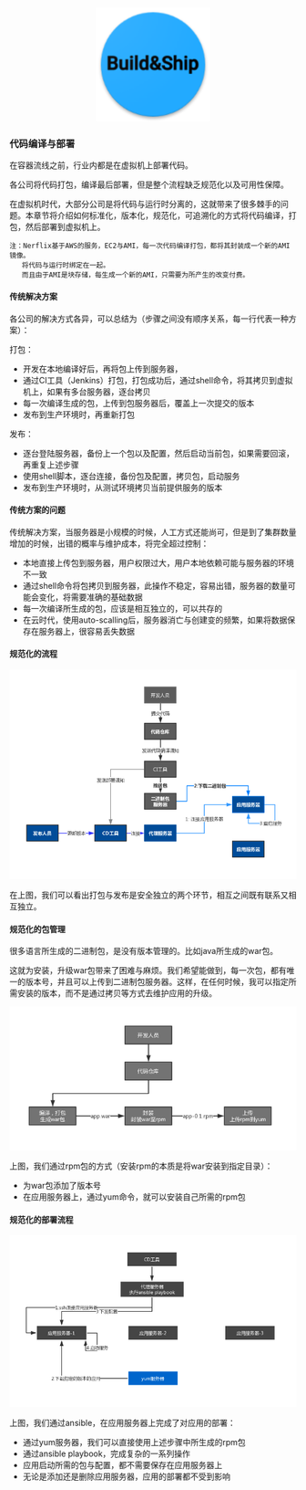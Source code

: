 <p align="center">
   <img width="200" src="build_ship.png">
</p>

### 代码编译与部署

在容器流线之前，行业内都是在虚拟机上部署代码。

各公司将代码打包，编译最后部署，但是整个流程缺乏规范化以及可用性保障。  

在虚拟机时代，大部分公司是将代码与运行时分离的，这就带来了很多棘手的问题。本章节将介绍如何标准化，版本化，规范化，可追溯化的方式将代码编译，打包，然后部署到虚拟机上。

    注：Nerflix基于AWS的服务，EC2与AMI，每一次代码编译打包，都将其封装成一个新的AMI镜像。
       将代码与运行时绑定在一起。
       而且由于AMI是块存储，每生成一个新的AMI，只需要为所产生的改变付费。

#### 传统解决方案

各公司的解决方式各异，可以总结为（步骤之间没有顺序关系，每一行代表一种方案）：

打包：
- 开发在本地编译好后，再将包上传到服务器，
- 通过CI工具（Jenkins）打包，打包成功后，通过shell命令，将其拷贝到虚拟机上，如果有多台服务器，逐台拷贝
- 每一次编译生成的包，上传到包服务器后，覆盖上一次提交的版本
- 发布到生产环境时，再重新打包

发布：
- 逐台登陆服务器，备份上一个包以及配置，然后启动当前包，如果需要回滚，再重复上述步骤
- 使用shell脚本，逐台连接，备份包及配置，拷贝包，启动服务
- 发布到生产环境时，从测试环境拷贝当前提供服务的版本

#### 传统方案的问题

传统解决方案，当服务器是小规模的时候，人工方式还能尚可，但是到了集群数量增加的时候，出错的概率与维护成本，将完全超过控制：

- 本地直接上传包到服务器，用户权限过大，用户本地依赖可能与服务器的环境不一致
- 通过shell命令将包拷贝到服务器，此操作不稳定，容易出错，服务器的数量可能会变化，将需要准确的基础数据
- 每一次编译所生成的包，应该是相互独立的，可以共存的
- 在云时代，使用auto-scalling后，服务器消亡与创建变的频繁，如果将数据保存在服务器上，很容易丢失数据

#### 规范化的流程

![1](images/code-build-deploy.jpg)

在上图，我们可以看出打包与发布是安全独立的两个环节，相互之间既有联系又相互独立。

#### 规范化的包管理

很多语言所生成的二进制包，是没有版本管理的。比如java所生成的war包。

这就为安装，升级war包带来了困难与麻烦。我们希望能做到，每一次包，都有唯一的版本号，并且可以上传到二进制包服务器。这样，在任何时候，我可以指定所需安装的版本，而不是通过拷贝等方式去维护应用的升级。

![2](images/war-rpm.jpg)

上图，我们通过rpm包的方式（安装rpm的本质是将war安装到指定目录）：
- 为war包添加了版本号
- 在应用服务器上，通过yum命令，就可以安装自己所需的rpm包

#### 规范化的部署流程

![3](images/ansible-flow.jpg)

上图，我们通过ansible，在应用服务器上完成了对应用的部署：  
- 通过yum服务器，我们可以直接使用上述步骤中所生成的rpm包
- 通过ansible playbook，完成复杂的一系列操作
- 应用启动所需的包与配置，都不需要保存在应用服务器上
- 无论是添加还是删除应用服务器，应用的部署都不受到影响

